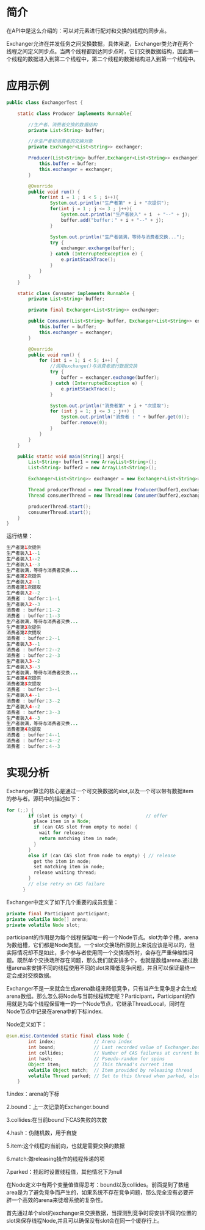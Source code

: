 # 简介
在API中是这么介绍的：可以对元素进行配对和交换的线程的同步点。

Exchanger允许在并发任务之间交换数据，具体来说，Exchanger类允许在两个线程之间定义同步点。当两个线程都到达同步点时，它们交换数据结构，因此第一个线程的数据进入到第二个线程中，第二个线程的数据结构进入到第一个线程中。

# 应用示例
```java
public class ExchangerTest {

    static class Producer implements Runnable{

        //生产者、消费者交换的数据结构
        private List<String> buffer;

        //步生产者和消费者的交换对象
        private Exchanger<List<String>> exchanger;

        Producer(List<String> buffer,Exchanger<List<String>> exchanger){
            this.buffer = buffer;
            this.exchanger = exchanger;
        }

        @Override
        public void run() {
            for(int i = 1 ; i < 5 ; i++){
                System.out.println("生产者第" + i + "次提供");
                for(int j = 1 ; j <= 3 ; j++){
                    System.out.println("生产者装入" + i  + "--" + j);
                    buffer.add("buffer：" + i + "--" + j);
                }

                System.out.println("生产者装满，等待与消费者交换...");
                try {
                    exchanger.exchange(buffer);
                } catch (InterruptedException e) {
                    e.printStackTrace();
                }
            }
        }
    }

    static class Consumer implements Runnable {
        private List<String> buffer;

        private final Exchanger<List<String>> exchanger;

        public Consumer(List<String> buffer, Exchanger<List<String>> exchanger) {
            this.buffer = buffer;
            this.exchanger = exchanger;
        }

        @Override
        public void run() {
            for (int i = 1; i < 5; i++) {
                //调用exchange()与消费者进行数据交换
                try {
                    buffer = exchanger.exchange(buffer);
                } catch (InterruptedException e) {
                    e.printStackTrace();
                }

                System.out.println("消费者第" + i + "次提取");
                for (int j = 1; j <= 3 ; j++) {
                    System.out.println("消费者 : " + buffer.get(0));
                    buffer.remove(0);
                }
            }
        }
    }

    public static void main(String[] args){
        List<String> buffer1 = new ArrayList<String>();
        List<String> buffer2 = new ArrayList<String>();

        Exchanger<List<String>> exchanger = new Exchanger<List<String>>();

        Thread producerThread = new Thread(new Producer(buffer1,exchanger));
        Thread consumerThread = new Thread(new Consumer(buffer2,exchanger));

        producerThread.start();
        consumerThread.start();
    }
}
```
运行结果：
```java
生产者第1次提供
生产者装入1--1
生产者装入1--2
生产者装入1--3
生产者装满，等待与消费者交换...
生产者第2次提供
生产者装入2--1
消费者第1次提取
生产者装入2--2
消费者 : buffer：1--1
生产者装入2--3
消费者 : buffer：1--2
消费者 : buffer：1--3
生产者装满，等待与消费者交换...
生产者第3次提供
消费者第2次提取
消费者 : buffer：2--1
生产者装入3--1
消费者 : buffer：2--2
消费者 : buffer：2--3
生产者装入3--2
生产者装入3--3
生产者装满，等待与消费者交换...
生产者第4次提供
消费者第3次提取
消费者 : buffer：3--1
生产者装入4--1
消费者 : buffer：3--2
生产者装入4--2
消费者 : buffer：3--3
生产者装入4--3
生产者装满，等待与消费者交换...
消费者第4次提取
消费者 : buffer：4--1
消费者 : buffer：4--2
消费者 : buffer：4--3
```

# 实现分析
Exchanger算法的核心是通过一个可交换数据的slot,以及一个可以带有数据item的参与者。源码中的描述如下：
```java
for (;;) {
        if (slot is empty) {                       // offer
          place item in a Node;
          if (can CAS slot from empty to node) {
            wait for release;
            return matching item in node;
          }
        }
        else if (can CAS slot from node to empty) { // release
          get the item in node;
          set matching item in node;
          release waiting thread;
        }
        // else retry on CAS failure
      }
```
Exchanger中定义了如下几个重要的成员变量：
```java
private final Participant participant;
private volatile Node[] arena;
private volatile Node slot;
```
participant的作用是为每个线程保留唯一的一个Node节点。slot为单个槽，arena为数组槽，它们都是Node类型。一个slot交换场所原则上来说应该是可以的，但实际情况却不是如此，多个参与者使用同一个交换场所时，会存在严重伸缩性问题。既然单个交换场所存在问题，那么我们就安排多个，也就是数组arena.通过数组arena来安排不同的线程使用不同的slot来降低竞争问题，并且可以保证最终一定会成对交换数据。

Exchanger不是一来就会生成arena数组来降低竞争，只有当产生竞争是才会生成arena数组。那么怎么将Node与当前线程绑定呢？Participant，Participant的作用就是为每个线程保留唯一的一个Node节点，它继承ThreadLocal，同时在Node节点中记录在arena中的下标index.

Node定义如下：
```java
@sun.misc.Contended static final class Node {
        int index;              // Arena index
        int bound;              // Last recorded value of Exchanger.bound
        int collides;           // Number of CAS failures at current bound
        int hash;               // Pseudo-random for spins
        Object item;            // This thread's current item
        volatile Object match;  // Item provided by releasing thread
        volatile Thread parked; // Set to this thread when parked, else null
    }
```
1.index：arena的下标

2.bound：上一次记录的Exchanger.bound

3.collides:在当前bound下CAS失败的次数

4.hash：伪随机数，用于自旋

5.item:这个线程的当前向，也就是需要交换的数据

6.match:做releasing操作的线程传递的项

7.parked：挂起时设置线程值，其他情况下为null

在Node定义中有两个变量值值得思考：bound以及collides。前面提到了数组area是为了避免竞争而产生的，如果系统不存在竞争问题，那么完全没有必要开辟一个高效的arena来徒增系统的复杂性。

首先通过单个slot的exchanger来交换数据，当探测到竞争时将安排不同的位置的slot来保存线程Node,并且可以确保没有slot会在同一个缓存行上。

